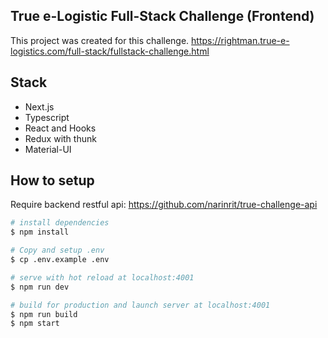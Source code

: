 ## True e-Logistic Full-Stack Challenge (Frontend)

This project was created for this challenge.
https://rightman.true-e-logistics.com/full-stack/fullstack-challenge.html

## Stack
- Next.js
- Typescript
- React and Hooks
- Redux with thunk
- Material-UI

## How to setup
Require backend restful api: https://github.com/narinrit/true-challenge-api

``` bash
# install dependencies
$ npm install

# Copy and setup .env
$ cp .env.example .env

# serve with hot reload at localhost:4001
$ npm run dev

# build for production and launch server at localhost:4001
$ npm run build
$ npm start
```
